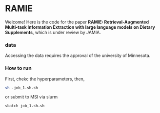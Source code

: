 # RAMIE

Welcome! Here is the code for the paper **RAMIE: Retrieval-Augmented Multi-task Information Extraction with large language models on Dietary Supplements**, which is under review by JAMIA.

### data

Accessing the data requires the approval of the university of Minnesota.

### How to run

First, chekc the hyperparameters, then,

```bash
sh .job_1.sh.sh
```

or submit to MSI via slurm

```bash
sbatch job_1.sh.sh
```

